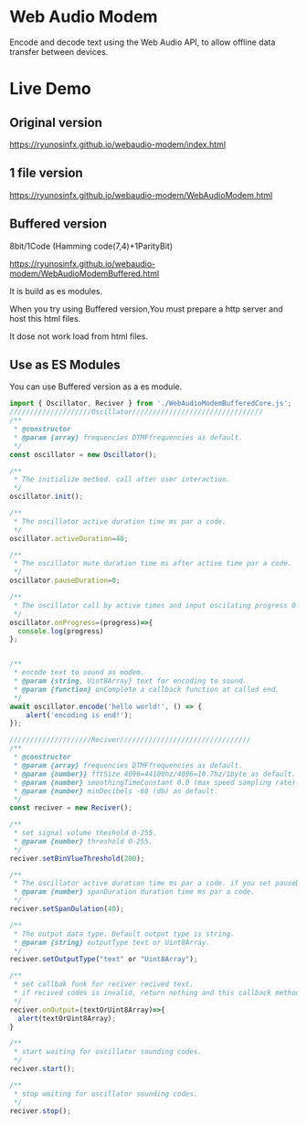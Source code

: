 # Web Audio Modem

Encode and decode text using the Web Audio API, to allow offline data transfer between devices.

# Live Demo

## Original version
https://ryunosinfx.github.io/webaudio-modem/index.html

## 1 file version
https://ryunosinfx.github.io/webaudio-modem/WebAudioModem.html

## Buffered version 
8bit/1Code (Hamming code(7,4)+1ParityBit)

https://ryunosinfx.github.io/webaudio-modem/WebAudioModemBuffered.html

It is build as es modules.

When you try using Buffered version,You must prepare a http server and host this html files.

It dose not work load from html files.

## Use as ES Modules
You can use Buffered version as a es module.


```javascript
import { Oscillator, Reciver } from './WebAudioModemBufferedCore.js';
////////////////////Oscillator////////////////////////////////
/**
 * @constructor
 * @param {array} frequencies DTMFfrequencies as default.
 */
const oscillator = new Oscillator();

/**
 * The initialize method. call after user interaction.
 */
oscillator.init();

/**
 * The oscillator active duration time ms par a code.
 */
oscillator.activeDuration=40;

/**
 * The oscillator mute duration time ms after active time par a code.
 */
oscillator.pauseDuration=0;

/**
 * The oscillator call by active times and input oscilating progress 0-1.
 */
oscillator.onProgress=(progress)=>{
  console.log(progress)
};


/**
 * encode text to sound as modem.
 * @param {string, Uint8Array} text for encoding to sound.
 * @param {function} onComplete a callback function at called end.
 */
await oscillator.encode('hello world!', () => {
    alert('encoding is end!');
});

////////////////////Reciver////////////////////////////////
/**
 * @constructor
 * @param {array} frequencies DTMFfrequencies as default.
 * @param {number}} fftSize 4096=44100hz/4096=10.7hz/1byte as default.
 * @param {number} smoothingTimeConstant 0.0 (max speed sampling rate) as default.
 * @param {number} minDecibels -68 (db) as default.
 */
const reciver = new Reciver();

/**
 * set signal volume theshold 0-255. 
 * @param {number} threshold 0-255.
 */
reciver.setBinVlueThreshold(200);

/**
 * The oscillator active duration time ms par a code. if you set pauseDuration>0, then contain with the duration.
 * @param {number} spanDuration duration time ms par a code.
 */
reciver.setSpanDulation(40);

/**
 * The output data type. Default output type is string.
 * @param {string} outputType text or Uint8Array.
 */
reciver.setOutputType("text" or "Uint8Array");

/**
 * set callbak funk for reciver recived text.
 * if recived codes is invalid, return nothing and this callback method is not called.
 */
reciver.onOutput=(textOrUint8Array)=>{
  alert(textOrUint8Array);
}

/**
 * start waiting for oscillator sounding codes.
 */
reciver.start();

/**
 * stop waiting for oscillator sounding codes.
 */
reciver.stop();

```
